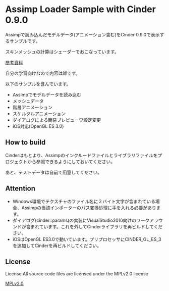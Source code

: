 # Assimp Loader Sample with Cinder 0.9.0
Assimpで読み込んだモデルデータ(アニメーション含む)をCinder 0.9.0で表示するサンプルです。

スキンメッシュの計算はシェーダーでおこなっています。

[参考資料](https://gist.github.com/kumar8600/7615693)

自分の学習向けなので内容は雑です。

以下のサンプルを含んでいます。

+ Assimpでモデルデータを読み込む
+ メッシュデータ
+ 階層アニメーション
+ スケルタルアニメーション
+ ダイアログによる簡易プレビューワ設定変更
+ iOS対応(OpenGL ES 3.0)


## How to build
Cinderはもとより、Assimpのインクルードファイルとライブラリファイルをプロジェクトから参照できるようにしておいてください。

あと、テストデータは自前で用意してください。

## Attention
+ Windows環境でテクスチャのファイル名に２バイト文字が含まれている場合、Assimpの当該インポーターのパス変換処理に手を入れる必要があります。
+ ダイアログ(cinder::params)の実装にVisualStudio2010向けのワークアラウンドが含まれています。これを外してCinderライブラリを再ビルドしてください。
+ iOSはOpenGL ES3.0で動いています。プリプロセッサにCINDER_GL_ES_3を追加してCinderを再ビルドしてください。


## License
License All source code files are licensed under the MPLv2.0 license

[MPLv2.0](https://www.mozilla.org/MPL/2.0/)
